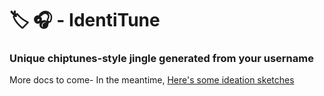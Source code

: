# 🏷 🎧 - IdentiTune <!-- omit in toc -->
### Unique chiptunes-style jingle generated from your username <!-- omit in toc -->

More docs to come- In the meantime, [Here's some ideation sketches](docs/)
